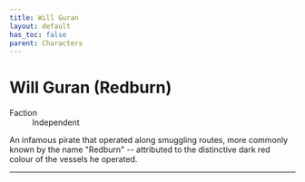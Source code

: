 ```yaml
---
title: Will Guran
layout: default
has_toc: false
parent: Characters
---
```


# Will Guran (Redburn)
<dl>
    <dt>Faction</dt><dd>Independent</dd>
    <!-- <dt>Born</dt><dd>///</dd> -->
    <!-- <dt>Died</dt><dd>///<dd> -->
</dl>

An infamous pirate that operated along smuggling routes, more commonly known by the name "Redburn" -- attributed to the distinctive dark red colour of the vessels he operated.

----
